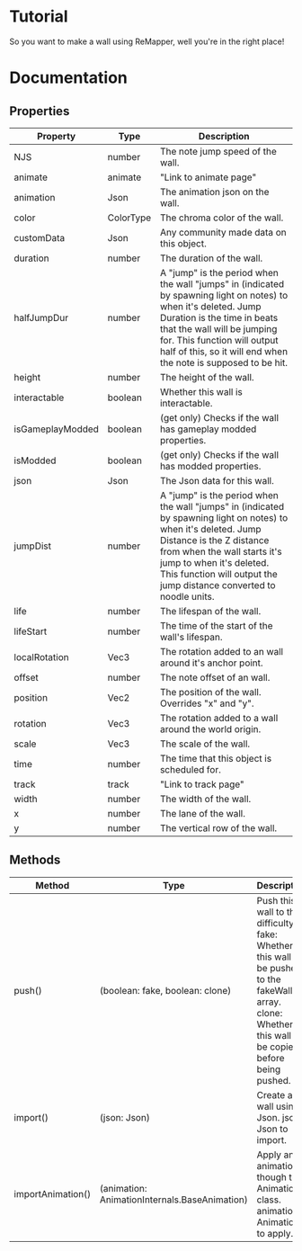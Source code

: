 # Tutorial

So you want to make a wall using ReMapper, well you're in the right place!


# Documentation

## Properties

| **Property**     | **Type**  | **Description**                                                                                                                                                                                                                                                                          |
|------------------|-----------|------------------------------------------------------------------------------------------------------------------------------------------------------------------------------------------------------------------------------------------------------------------------------------------|
| NJS              | number    | The note jump speed of the wall.                                                                                                                                                                                                                                                         |
| animate          | animate   | "Link to animate page"                                                                                                                                                                                                                                                                   |
| animation        | Json      | The animation json on the wall.                                                                                                                                                                                                                                                          |
| color            | ColorType | The chroma color of the wall.                                                                                                                                                                                                                                                            |
| customData       | Json      | Any community made data on this object.                                                                                                                                                                                                                                                  |
| duration         | number    | The duration of the wall.                                                                                                                                                                                                                                                                |
| halfJumpDur      | number    | A "jump" is the period when the wall  "jumps" in  (indicated by spawning light  on notes) to when it's  deleted. Jump  Duration is the time in beats that the  wall will be jumping for. This function  will output  half of this, so it will  end when the note is supposed  to be hit. |
| height           | number    | The height of the wall.                                                                                                                                                                                                                                                                  |
| interactable     | boolean   | Whether this wall is interactable.                                                                                                                                                                                                                                                       |
| isGameplayModded | boolean   | (get only) Checks if the wall has gameplay  modded properties.                                                                                                                                                                                                                           |
| isModded         | boolean   | (get only) Checks if the wall has modded  properties.                                                                                                                                                                                                                                    |
| json             | Json      | The Json data for this wall.                                                                                                                                                                                                                                                             |
| jumpDist         | number    | A "jump" is the period when the wall  "jumps" in (indicated by spawning light  on notes) to when it's deleted. Jump  Distance is the Z distance from when the  wall starts it's jump to when it's  deleted. This function will output the  jump distance converted to noodle units.      |
| life             | number    | The lifespan of the wall.                                                                                                                                                                                                                                                                |
| lifeStart        | number    | The time of the start of the wall's  lifespan.                                                                                                                                                                                                                                           |
| localRotation    | Vec3      | The rotation added to an wall around  it's anchor point.                                                                                                                                                                                                                                 |
| offset           | number    | The note offset of an wall.                                                                                                                                                                                                                                                              |
| position         | Vec2      | The position of the wall. Overrides  "x" and "y".                                                                                                                                                                                                                                        |
| rotation         | Vec3      | The rotation added to a wall around  the world origin.                                                                                                                                                                                                                                   |
| scale            | Vec3      | The scale of the wall.                                                                                                                                                                                                                                                                   |
| time             | number    | The time that this object is scheduled  for.                                                                                                                                                                                                                                             |
| track            | track     | "Link to track page"                                                                                                                                                                                                                                                                     |
| width            | number    | The width of the wall.                                                                                                                                                                                                                                                                   |
| x                | number    | The lane of the wall.                                                                                                                                                                                                                                                                    |
| y                | number    | The vertical row of the wall.                                                                                                                                                                                                                                                            |

## Methods

| **Method**        | **Type**                                      | **Description**                                                                                                                                               |
|-------------------|-----------------------------------------------|---------------------------------------------------------------------------------------------------------------------------------------------------------------|
| push()            | (boolean: fake, boolean: clone)               | Push this wall to the difficulty. fake: Whether this wall will be pushed to the fakeWalls array. clone: Whether this wall will be copied before being pushed. |
| import()          | (json: Json)                                  | Create a wall using Json. json: Json to import.                                                                                                               |
| importAnimation() | (animation: AnimationInternals.BaseAnimation) | Apply an animation though the Animation class. animation: Animation to apply.                                                                                 |